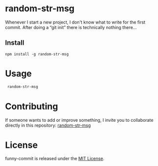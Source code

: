 # random-str-msg

Whenever I start a new project, I don't know what to write for the first commit. After doing a “git init” there is technically nothing there...

## Install

```npm
npm install -g random-str-msg
```

# Usage

```bash
 random-str-msg
```

# Contributing

If someone wants to add or improve something, I invite you to collaborate directly in this repository: [random-str-msg](https://github.com/canti21/random-str-msg-canti)

# License

funny-commit is released under the [MIT License](https://opensource.org/licenses/MIT).